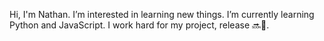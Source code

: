 Hi, I'm Nathan.
I’m interested in learning new things.
I’m currently learning Python and JavaScript.
I work hard for my project, release 🔜💪.
<!---
lupeanatan9/lupeanatan9 is a ✨ special ✨ repository because its `README.md` (this file) appears on your GitHub profile.
You can click the Preview link to take a look at your changes.
--->
